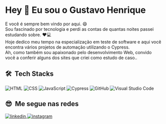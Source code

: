 # Hey :metal: Eu sou o Gustavo Henrique

E você é sempre bem vindo por aqui. :smile: \
Sou fascinado por tecnologia e perdi as contas de quantas noites passei estudando sobre. :heart::computer: \
Hoje dedico meu tempo na especialização em teste de software e aqui você encontra vários projetos de automação utilizando o Cypress. \
Ah, como também sou apaixonado pelo desenvolvimento Web, convido você a conferir alguns dos sites que criei como estudo de caso..

## 🛠 &nbsp;Tech Stacks
![HTML](https://img.shields.io/badge/-HTML-05122A?style=flat&logo=HTML5)&nbsp;![CSS](https://img.shields.io/badge/-CSS-05122A?style=flat&logo=CSS3&logoColor=1572B6)&nbsp;![JavaScript](https://img.shields.io/badge/-JavaScript-05122A?style=flat&logo=javascript)&nbsp;![Cypress](https://img.shields.io/badge/-Cypress-05122A?style=flat&logo=cypress&logoColor=FFFFFF
)&nbsp;![GitHub](https://img.shields.io/badge/-GitHub-05122A?style=flat&logo=github)&nbsp;![Visual Studio Code](https://img.shields.io/badge/-Visual%20Studio%20Code-05122A?style=flat&logo=visual-studio-code&logoColor=007ACC)&nbsp;
## :sunglasses: &nbsp;Me segue nas redes
<a href="https://www.linkedin.com/in/gushenriquetorres" target="_blank">
  <img align="center" src="https://img.shields.io/badge/-gustavosantos-05122A?style=flat&logo=linkedin" alt="linkedin"/>
</a>     <a href="https://www.instagram.com/_gushenriquetorres/" target="_blank">
 <img align="center" src="https://img.shields.io/badge/-insta_gustavohenrique-05122A?style=flat&logo=instagram" alt="instagram"/>
